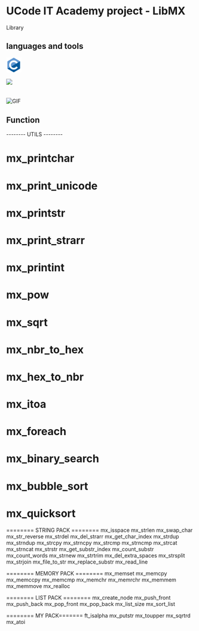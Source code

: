 # UCode IT Academy project - LibMX
Library

<h2>languages and tools</h2>

<a href="https://www.cprogramming.com/" target="_blank" rel="noreferrer"> 
  <img src="https://raw.githubusercontent.com/devicons/devicon/master/icons/c/c-original.svg" alt="c" width="40" height="40"/>
</a>

![](https://visitor-badge.glitch.me/badge?page_id=pmarchenkoucode.libmx-ucode)

<br>

<img align="center" alt="GIF" src="https://github.com/PmarchenkoUCode/Libmx-UCode/blob/main/libmx.png" width="1280" height="480"/>

<h2>Function</h2>

-------- UTILS --------
# mx_printchar
# mx_print_unicode
# mx_printstr
# mx_print_strarr
# mx_printint
# mx_pow
# mx_sqrt
# mx_nbr_to_hex
# mx_hex_to_nbr
# mx_itoa
# mx_foreach
# mx_binary_search
# mx_bubble_sort
# mx_quicksort

======== STRING PACK ========
mx_isspace
mx_strlen
mx_swap_char
mx_str_reverse
mx_strdel
mx_del_strarr
mx_get_char_index
mx_strdup
mx_strndup
mx_strcpy
mx_strncpy
mx_strcmp
mx_strncmp
mx_strcat
mx_strncat 
mx_strstr
mx_get_substr_index
mx_count_substr
mx_count_words
mx_strnew
mx_strtrim
mx_del_extra_spaces
mx_strsplit
mx_strjoin
mx_file_to_str
mx_replace_substr
mx_read_line

======== MEMORY PACK ========
mx_memset
mx_memcpy
mx_memccpy
mx_memcmp
mx_memchr
mx_memrchr
mx_memmem
mx_memmove
mx_realloc

======== LIST PACK ========
mx_create_node
mx_push_front
mx_push_back
mx_pop_front
mx_pop_back
mx_list_size
mx_sort_list

======== MY PACK=======
ft_isalpha
mx_putstr
mx_toupper
mx_sqrtrd
mx_atoi
